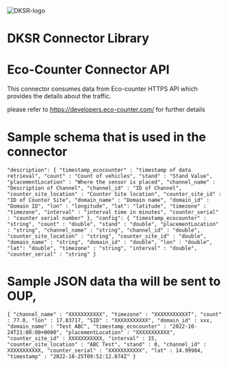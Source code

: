 ![DKSR-logo](https://user-images.githubusercontent.com/102658834/171163305-cdd99910-1b93-4d74-be88-7c1d23fdcf0d.png)

# DKSR Connector Library

# Eco-Counter Connector API

This connector consumes data from Eco-counter HTTPS API which provides the details about the traffic.

please refer  to https://developers.eco-counter.com/ for further details 


# Sample schema that is used in the connector

`"description": {
"timestamp_ecocounter" : "timestamp of data retrieval",
"count" : "Count of vehicles",
"stand" : "Stand Value",
"placementLocation" : "Where the sensor is placed",
"channel_name" : "Description of Channel",
"channel_id" : "ID of Channel",
"counter_site_location" : "Counter Site location",
"counter_site_id" : "ID of Counter Site",
"domain_name" : "Domain name",
"domain_id" : "Domain ID",
"lon" : "longitude",
"lat": "latitude",
"timezone" : "timezone",
"interval" : "interval time in minutes",
"counter_serial" : "counter serial number"
},
"config": {
"timestamp_ecocounter" : "string",
"count" : "double",
"stand" : "double",
"placementLocation" : "string",
"channel_name" : "string",
"channel_id" : "double",
"counter_site_location" : "string",
"counter_site_id" : "double",
"domain_name" : "string",
"domain_id" : "double",
"lon" : "double",
"lat": "double",
"timezone" : "string",
"interval" : "double",
"counter_serial" : "string"
}
`

# Sample JSON data tha will be sent to OUP,

`{
"channel_name" : "XXXXXXXXXXX",
"timezone" : "XXXXXXXXXXXT",
"count" : 77.0,
"lon" : 17.83717,
"SID" : "XXXXXXXXXXX",
"domain_id" : xxx,
"domain_name" : "Test ABC",
"timestamp_ecocounter" : "2022-10-24T21:00:00+0000",
"placementLocation" : "XXXXXXXXXXX",
"counter_site_id" : XXXXXXXXXXX,
"interval" : 15,
"counter_site_location" : "ABC Test",
"stand" : 0,
"channel_id" : XXXXXXXXXXX,
"counter_serial" : "XXXXXXXXXXX",
"lat" : 14.99984,
"timestamp" : "2022-10-25T09:52:12.874Z"
}`
